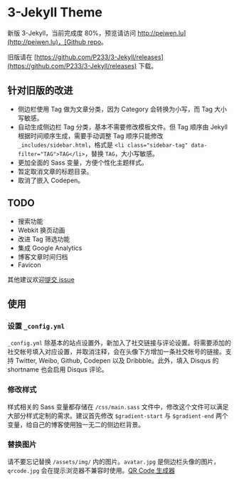 # 3-Jekyll Theme

新版 3-Jekyll，当前完成度 80%，预览请访问 [http://peiwen.lu](http://peiwen.lu)，[Github repo](https://github.com/P233/P233.github.io)。

旧版请在 [https://github.com/P233/3-Jekyll/releases](https://github.com/P233/3-Jekyll/releases) 下载。


## 针对旧版的改进

* 侧边栏使用 Tag 做为文章分类，因为 Category 会转换为小写，而 Tag 大小写敏感。
* 自动生成侧边栏 Tag 分类，基本不需要修改模板文件。但 Tag 顺序由 Jekyll 根据时间顺序生成，需要手动调整 Tag 顺序只能修改 `_includes/sidebar.html`，格式是 `<li class="sidebar-tag" data-filter="TAG">TAG</li>`，替换 `TAG`，大小写敏感。
* 更加全面的 Sass 变量，方便个性化主题样式。
* 暂定取消文章的标题目录。
* 取消了嵌入 Codepen。


## TODO

* 搜索功能
* Webkit 换页动画
* 改进 Tag 筛选功能
* 集成 Google Analytics
* 博客文章时间归档
* Favicon

其他建议欢迎[提交 issue](https://github.com/P233/3-Jekyll/issues/new)


## 使用

### 设置 `_config.yml`

`_config.yml` 除基本的站点设置外，新加入了社交链接与评论设置。将需要添加的社交帐号填入对应设置，并取消注释，会在头像下方增加一条社交帐号的链接。支持 Twitter, Weibo, Github, Codepen 以及 Dribbble。此外，填入 Disqus 的 shortname 也会启用 Disqus 评论。

### 修改样式

样式相关的 Sass 变量都存储在 `/css/main.sass` 文件中，修改这个文件可以满足大部分样式定制的需求。建议首先修改 `$gradient-start` 与 `$gradient-end` 两个变量，给自己的博客使用独一无二的侧边栏背景。

### 替换图片

请不要忘记替换 `/assets/img/` 内的图片。`avatar.jpg` 是侧边栏头像的图片，`qrcode.jpg` 会在提示浏览器不兼容时使用。[QR Code 生成器](https://www.unitag.io/qrcode)
